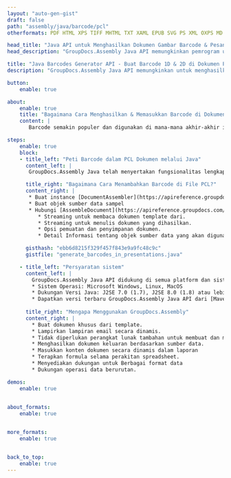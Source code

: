 ```yaml
---
layout: "auto-gen-gist"
draft: false
path: "assembly/java/barcode/pcl"
otherformats: PDF HTML XPS TIFF MHTML TXT XAML EPUB SVG PS XML OXPS MD EML EMLX MSG 

head_title: "Java API untuk Menghasilkan Dokumen Gambar Barcode & Pesan Email"
head_description: "GroupDocs.Assembly Java API memungkinkan pemrogram untuk membuat & menambahkan Barcode dalam dokumen (PDF, DOC, DOCX, RTF, XLSX, CSV, PPTX) & pesan Email (EML EMLX MSG)."

title: "Java Barcodes Generator API - Buat Barcode 1D & 2D di Dokumen PCL"
description: "GroupDocs.Assembly Java API memungkinkan untuk menghasilkan & menambahkan Gambar Barcode 1D & 2D di dalam pesan HTML PDF, XPS, PS, TXT, EPUB, PCL, SVG, Dokumen & Email (EML, EMLX, MSG)."

button:
    enable: true

about:
    enable: true
    title: "Bagaimana Cara Menghasilkan & Memasukkan Barcode di Dokumen & Email?"
    content: |
       Barcode semakin populer dan digunakan di mana-mana akhir-akhir ini. Itu mulai muncul di toko kelontong pada pertengahan 1970-an dan hari ini dapat ditemukan di buku, tiket, rumah sakit untuk melacak obat, toko onderdil mobil dan banyak lagi. Halaman web ini akan menjelaskan cara membuat dan menambahkan gambar barcode secara dinamis di dalam dokumen dan email di aplikasi Java. GroupDocs.Assembly for Java adalah API yang sangat berguna yang membantu pengembang perangkat lunak untuk membuat otomatisasi dokumen dan aplikasi pelaporan yang kuat. Ini menyediakan dukungan untuk menangani banyak format dokumen populer seperti PDF, HTML, XPS, Microsoft Office Word, lembar kerja Excel, presentasi PowerPoint, email Outlook & banyak lagi. Java API memudahkan untuk membuat dan menyisipkan gambar Barcode di dalam dokumen serta dalam pesan email hanya dengan beberapa baris kode. Ini juga mendukung modifikasi properti gambar barcode seperti gambar barcode skala, mengubah warna depan dan belakang, mengubah resolusi gambar barcode, penempatan teks barcode, mengubah font dan banyak lagi. 

steps:
    enable: true
    block:
    - title_left: "Peti Barcode dalam PCL Dokumen melalui Java"
      content_left: |
       GroupDocs.Assembly Java telah menyertakan fungsionalitas lengkap untuk menyisipkan dan mengedit Barcode di dalam dokumen PCL. Contoh kode Java berikut menunjukkan cara membuat dan menggunakan gambar kode batang di dalam dokumen PCL hanya dengan beberapa baris kode. 

      title_right: "Bagaimana Cara Menambahkan Barcode di File PCL?"
      content_right: |
       * Buat instance [DocumentAssembler](https://apireference.groupdocs.com/assembly/java/com.groupdocs.assembly/DocumentAssembler) 
       * Buat objek sumber data sampel
       * Hubungi [AssembleDocument](https://apireference.groupdocs.com/assembly/java/com.groupdocs.assembly/DocumentAssembler#assembleDocument-java.io.InputStream-java.io.OutputStream-com.groupdocs.assembly.DataSourceInfo. ..-) metode dengan parameter berikut
          * Streaming untuk membaca dokumen template dari.
          * Streaming untuk menulis dokumen yang dihasilkan.
          * Opsi pemuatan dan penyimpanan dokumen.
          * Detail Informasi tentang objek sumber data yang akan digunakan.

      gisthash: "ebb6d8215f329f457f843e9a9fc48c9c"
      gistfile: "generate_barcodes_in_presentations.java"     

    - title_left: "Persyaratan sistem"
      content_left: |
        GroupDocs.Assembly Java API didukung di semua platform dan sistem operasi utama. Itu dapat menghasilkan dokumen dalam Microsoft Word, Excel, PowerPoint, Outlook, OpenOffice & 50+ format lainnya. Untuk panduan persyaratan sistem lengkap, silakan kunjungi [persyaratan sistem](https://docs.groupdocs.com/assembly/java/system-requirements/) Sebelum menjalankan kode di bawah, pastikan Anda telah menginstal prasyarat berikut di sistem:
        * Sistem Operasi: Microsoft Windows, Linux, MacOS
        * Dukungan Versi Java: J2SE 7.0 (1.7), J2SE 8.0 (1.8) atau lebih tinggi
        * Dapatkan versi terbaru GroupDocs.Assembly Java API dari [Maven](https://mvnrepository.com/artifact/com.groupdocs/groupdocs-assembly/)
        
      title_right: "Mengapa Menggunakan GroupDocs.Assembly"
      content_right: |
        * Buat dokumen khusus dari template.
        * Lampirkan lampiran email secara dinamis.
        * Tidak diperlukan perangkat lunak tambahan untuk membuat dan mengotomatisasi dokumen.
        * Menghasilkan dokumen keluaran berdasarkan sumber data.
        * Masukkan konten dokumen secara dinamis dalam laporan
        * Terapkan formula selama perakitan spreadsheet.
        * Menyediakan dukungan untuk Berbagai format data
        * Dukungan operasi data berurutan.

demos:
    enable: true
        

about_formats:
    enable: true


more_formats:
    enable: true


back_to_top:
    enable: true
---
```

